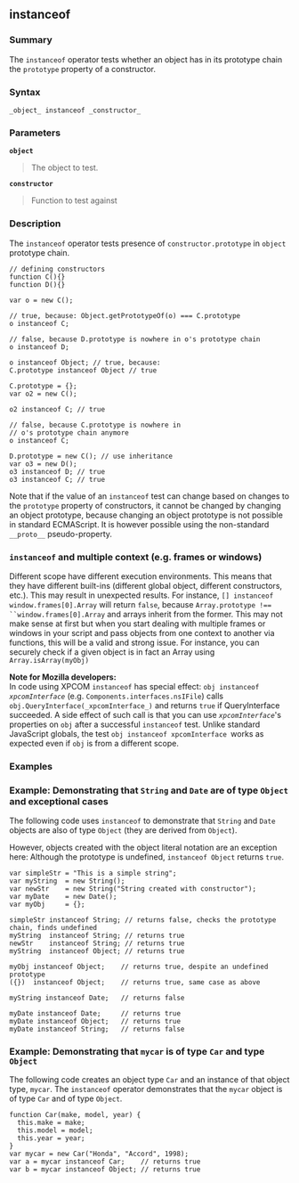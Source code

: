 ## instanceof

### Summary

The `instanceof` operator tests whether an object has in its prototype chain the `prototype` property of a constructor.

### Syntax

    _object_ instanceof _constructor_

### Parameters

**`object`**

> The object to test.

**`constructor`**

> Function to test against

### Description

The `instanceof` operator tests presence of `constructor.prototype` in `object` prototype chain.

    // defining constructors
    function C(){}
    function D(){}
    
    var o = new C();
    
    // true, because: Object.getPrototypeOf(o) === C.prototype
    o instanceof C;
    
    // false, because D.prototype is nowhere in o's prototype chain
    o instanceof D;
    
    o instanceof Object; // true, because:
    C.prototype instanceof Object // true
    
    C.prototype = {};
    var o2 = new C();
    
    o2 instanceof C; // true
    
    // false, because C.prototype is nowhere in
    // o's prototype chain anymore
    o instanceof C; 
    
    D.prototype = new C(); // use inheritance
    var o3 = new D();
    o3 instanceof D; // true
    o3 instanceof C; // true
    

Note that if the value of an `instanceof` test can change based on changes to the `prototype` property of constructors, it cannot be changed by changing an object prototype, because changing an object prototype is not possible in standard ECMAScript. It is however possible using the non-standard `__proto__` pseudo-property.

### `instanceof` and multiple context (e.g. frames or windows)

Different scope have different execution environments. This means that they have different built-ins (different global object, different constructors, etc.). This may result in unexpected results. For instance, `[] instanceof window.frames[0].Array` will return `false`, because `Array.prototype !== ``window.frames[0].Array` and arrays inherit from the former. This may not make sense at first but when you start dealing with multiple frames or windows in your script and pass objects from one context to another via functions, this will be a valid and strong issue. For instance, you can securely check if a given object is in fact an Array using `Array.isArray(myObj)`

**Note for Mozilla developers:**  
In code using XPCOM `instanceof` has special effect: `obj instanceof `_`xpcomInterface`_ (e.g. `Components.interfaces.nsIFile`) calls `obj.QueryInterface(_xpcomInterface_)` and returns `true` if QueryInterface succeeded. A side effect of such call is that you can use _`xpcomInterface`_'s properties on `obj` after a successful `instanceof` test. Unlike standard JavaScript globals, the test `obj instanceof xpcomInterface `works as expected even if `obj` is from a different scope.

### Examples

### Example: Demonstrating that `String` and `Date` are of type `Object` and exceptional cases

The following code uses `instanceof` to demonstrate that `String` and `Date` objects are also of type `Object` (they are derived from `Object`).

However, objects created with the object literal notation are an exception here: Although the prototype is undefined, `instanceof Object` returns `true`.

    var simpleStr = "This is a simple string"; 
    var myString  = new String();
    var newStr    = new String("String created with constructor");
    var myDate    = new Date();
    var myObj     = {};
    
    simpleStr instanceof String; // returns false, checks the prototype chain, finds undefined
    myString  instanceof String; // returns true
    newStr    instanceof String; // returns true
    myString  instanceof Object; // returns true
    
    myObj instanceof Object;    // returns true, despite an undefined prototype
    ({})  instanceof Object;    // returns true, same case as above
    
    myString instanceof Date;   // returns false
    
    myDate instanceof Date;     // returns true
    myDate instanceof Object;   // returns true
    myDate instanceof String;   // returns false
    

### Example: Demonstrating that `mycar` is of type `Car` and type `Object`

The following code creates an object type `Car` and an instance of that object type, `mycar`. The `instanceof` operator demonstrates that the `mycar` object is of type `Car` and of type `Object`.

    function Car(make, model, year) {
      this.make = make;
      this.model = model;
      this.year = year;
    }
    var mycar = new Car("Honda", "Accord", 1998);
    var a = mycar instanceof Car;    // returns true
    var b = mycar instanceof Object; // returns true